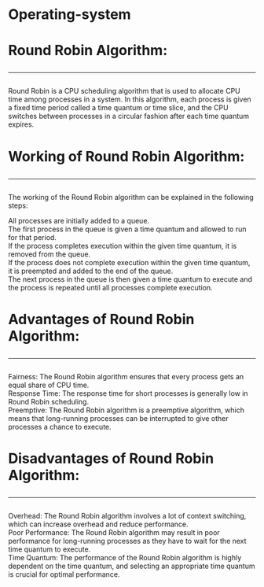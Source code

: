 # Operating-system
# Round Robin Algorithm:<hr>

Round Robin is a CPU scheduling algorithm that is used to allocate CPU time among processes in a system. In this algorithm, each process is given a fixed time period called a time quantum or time slice, and the CPU switches between processes in a circular fashion after each time quantum expires.<br>

# Working of Round Robin Algorithm:<hr>

The working of the Round Robin algorithm can be explained in the following steps:<br>

All processes are initially added to a queue.<br>
The first process in the queue is given a time quantum and allowed to run for that period.<br>
If the process completes execution within the given time quantum, it is removed from the queue.<br>
If the process does not complete execution within the given time quantum, it is preempted and added to the end of the queue.<br>
The next process in the queue is then given a time quantum to execute and the process is repeated until all processes complete execution.<br>

# Advantages of Round Robin Algorithm:<hr>

Fairness: The Round Robin algorithm ensures that every process gets an equal share of CPU time.<br>
Response Time: The response time for short processes is generally low in Round Robin scheduling.<br>
Preemptive: The Round Robin algorithm is a preemptive algorithm, which means that long-running processes can be interrupted to give other processes a chance to execute.<br>


# Disadvantages of Round Robin Algorithm:<hr>

Overhead: The Round Robin algorithm involves a lot of context switching, which can increase overhead and reduce performance.<br>
Poor Performance: The Round Robin algorithm may result in poor performance for long-running processes as they have to wait for the next time quantum to execute.<br>
Time Quantum: The performance of the Round Robin algorithm is highly dependent on the time quantum, and selecting an appropriate time quantum is crucial for optimal performance.<br>

